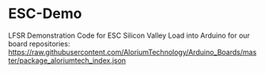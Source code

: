 # ESC-Demo
LFSR Demonstration Code for ESC Silicon Valley
Load into Arduino for our board repositories: https://raw.githubusercontent.com/AloriumTechnology/Arduino_Boards/master/package_aloriumtech_index.json
